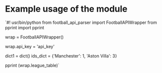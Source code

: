 # Example usage of the module

`#! usr/bin/python
from football_api_parser import FootballAPIWrapper
from pprint import pprint

<!--example usage-->
wrap = FootballAPIWrapper()

<!--# set the api key
-->
wrap.api_key = 'api_key'

dict1 = dict()
ids_dict = {'Manchester': 1, 'Aston Villa': 3}

pprint (wrap.league_table)`


